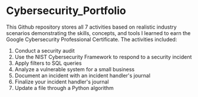 # Cybersecurity_Portfolio
This Github repository stores all 7 activities based on realistic industry scenarios demonstrating the skills, concepts, and tools I learned to earn the Google Cybersecurity Professional Certificate. 
The activities included: 
1. Conduct a security audit
2. Use the NIST Cybersecurity Framework to respond to a security incident
3. Apply filters to SQL queries
4. Analyze a vulnerable system for a small business
5. Document an incident with an incident handler's journal
6. Finalize your incident handler's journal
7. Update a file through a Python algorithm
